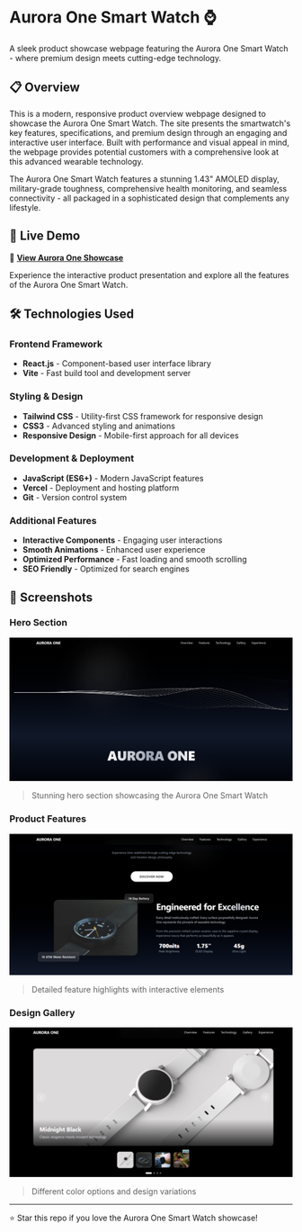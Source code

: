 # Aurora One Smart Watch ⌚

A sleek product showcase webpage featuring the Aurora One Smart Watch - where premium design meets cutting-edge technology.

## 📋 Overview

This is a modern, responsive product overview webpage designed to showcase the Aurora One Smart Watch. The site presents the smartwatch's key features, specifications, and premium design through an engaging and interactive user interface. Built with performance and visual appeal in mind, the webpage provides potential customers with a comprehensive look at this advanced wearable technology.

The Aurora One Smart Watch features a stunning 1.43" AMOLED display, military-grade toughness, comprehensive health monitoring, and seamless connectivity - all packaged in a sophisticated design that complements any lifestyle.

## 🚀 Live Demo

🔗 **[View Aurora One Showcase](https://aurora-peach-tau.vercel.app/)**

Experience the interactive product presentation and explore all the features of the Aurora One Smart Watch.

## 🛠️ Technologies Used

### Frontend Framework
- **React.js** - Component-based user interface library
- **Vite** - Fast build tool and development server

### Styling & Design
- **Tailwind CSS** - Utility-first CSS framework for responsive design
- **CSS3** - Advanced styling and animations
- **Responsive Design** - Mobile-first approach for all devices

### Development & Deployment
- **JavaScript (ES6+)** - Modern JavaScript features
- **Vercel** - Deployment and hosting platform
- **Git** - Version control system

### Additional Features
- **Interactive Components** - Engaging user interactions
- **Smooth Animations** - Enhanced user experience
- **Optimized Performance** - Fast loading and smooth scrolling
- **SEO Friendly** - Optimized for search engines

## 📸 Screenshots

### Hero Section
![Hero Section](screenshots/homepage.png)
> Stunning hero section showcasing the Aurora One Smart Watch

### Product Features
![Product Features](screenshots/features-section.png)
> Detailed feature highlights with interactive elements

### Design Gallery
![Design Options](screenshots/display-showcase.png)
> Different color options and design variations

---  

⭐ Star this repo if you love the Aurora One Smart Watch showcase!
